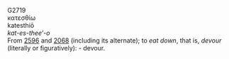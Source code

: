 G2719  
κατεσθίω  
katesthiō  
*kat-es-thee‘-o*  
From [2596](g2596) and [2068](g2068) (including its alternate); to *eat*
*down*, that is, *devour* (literally or figuratively): - devour.  
